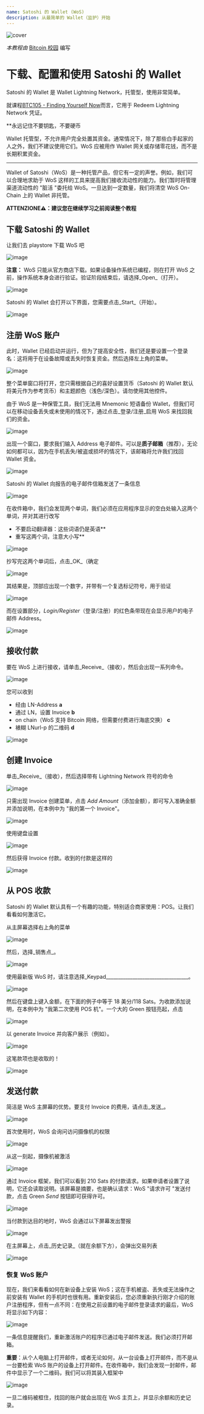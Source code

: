 ```yaml
---
name: Satoshi 的 Wallet (WoS)
description: 从最简单的 Wallet（监护）开始
---
```

![cover](assets/cover.webp)

_本教程由_ [Bitcoin 校园](https://linktr.ee/bitcoincampus_) 编写

# 下载、配置和使用 Satoshi 的 Wallet

Satoshi 的 Wallet 是 Wallet Lightning Network，托管型，使用非常简单。

就课程[BTC105 - Finding Yourself Now](https://planb.network/it/courses/trovarsi-ora-d1370810-63f6-4aba-b822-e3a66bf225a5)而言，它用于 Redeem Lightning Network 凭证。

**永远记住不要钥匙，不要硬币

Wallet 托管型，不允许用户完全处置其资金。通常情况下，除了那些白手起家的人之外，我们不建议使用它们。WoS 应被用作 Wallet 网关或存储零花钱，而不是长期积累资金。

---
Wallet of Satoshi（WoS）是一种托管产品，但它有一定的声誉。例如，我们可以合理地求助于 WoS 这样的工具来提高我们接收流动性的能力。我们暂时将管理渠道流动性的 "脏活 "委托给 WoS。一旦达到一定数量，我们将清空 WoS On-Chain 上的 Wallet 非托管。

**ATTENZIONE⚠️：建议您在继续学习之前阅读整个教程**

## 下载 Satoshi 的 Wallet

让我们去 playstore 下载 WoS 吧

![image](assets/it/01.webp)

**注意：** WoS 只能从官方商店下载。如果设备操作系统已编程，则在打开 WoS 之前，操作系统本身会进行验证。验证阶段结束后，请选择_Open_（打开）。

![image](assets/it/02.webp)

Satoshi 的 Wallet 会打开以下界面，您需要点击_Start_（开始）。

![image](assets/it/03.webp)

## 注册 WoS 账户

此时，Wallet 已经启动并运行，但为了提高安全性，我们还是要设置一个登录名：这将用于在设备故障或丢失时恢复资金。然后选择左上角的菜单。

![image](assets/it/04.webp)

整个菜单窗口将打开，您只需根据自己的喜好设置货币（Satoshi 的 Wallet 默认将美元作为参考货币）和主题颜色（浅色/深色）。请勿使用其他控件。

由于 WoS 是一种保管工具，我们无法用 Mnemonic 短语备份 Wallet，但我们可以在移动设备丢失或未使用的情况下，通过点击_登录/注册_启用 WoS 来找回我们的资金。

![image](assets/it/07.webp)

出现一个窗口，要求我们输入 Address 电子邮件。可以是**质子邮箱**（推荐），无论如何都可以，因为在手机丢失/被盗或损坏的情况下，该邮箱将允许我们找回 Wallet 资金。

![image](assets/it/08.webp)

Satoshi 的 Wallet 向报告的电子邮件信箱发送了一条信息

![image](assets/it/09.webp)

在收件箱中，我们会发现两个单词，我们必须在应用程序显示的空白处输入这两个单词，并对其进行改写


- 不要启动翻译器：这些词语仍是英语**
- 重写这两个词，注意大小写**

![image](assets/it/10.webp)

抄写完这两个单词后，点击_OK_（确定

![image](assets/it/11.webp)

其结果是，顶部应出现一个数字，并带有一个复选标记符号，用于验证

![image](assets/it/12.webp)

而在设置部分，_Login/Register_（登录/注册）的红色条带现在会显示用户的电子邮件 Address。

![image](assets/it/13.webp)

## 接收付款

要在 WoS 上进行接收，请单击_Receive_（接收），然后会出现一系列命令。

![image](assets/it/14.webp)

您可以收到


- 经由 LN-Address **a**
- 通过 LN，设置 Invoice **b**
- on chain（WoS 支持 Bitcoin 网络，但需要付费进行海底交换） **c**
- 裱糊 LNurl-p 的二维码 **d**

![image](assets/it/15.webp)

## 创建 Invoice

单击_Receive_（接收），然后选择带有 Lightning Network 符号的命令

![image](assets/it/16.webp)

只需出现 Invoice 创建菜单，点击 _Add Amount_（添加金额），即可写入准确金额并添加说明，在本例中为 "我的第一个 Invoice"。

![image](assets/it/17.webp)

使用键盘设置

![image](assets/it/18.webp)

然后获得 Invoice 付款。收到的付款是这样的

![image](assets/it/19.webp)

## 从 POS 收款

Satoshi 的 Wallet 默认具有一个有趣的功能，特别适合商家使用：POS。让我们看看如何激活它。

从主屏幕选择右上角的菜单

![image](assets/it/20.webp)

然后，选择_销售点_。

![image](assets/it/21.webp)

使用最新版 WoS 时，请注意选择_Keypad__________________________________。

![image](assets/it/22.webp)

然后在键盘上键入金额，在下面的例子中等于 18 美分/118 Sats。为收款添加说明，在本例中为 "我第二次使用 POS 机"。一个大的 Green 按钮亮起，点击

![image](assets/it/23.webp)

以 generate Invoice 并向客户展示（例如）。

![image](assets/it/24.webp)

这笔款项也是收取的！

![image](assets/it/25.webp)

## 发送付款

简洁是 WoS 主屏幕的优势。要支付 Invoice 的费用，请点击_发送_。

![image](assets/it/26.webp)

首次使用时，WoS 会询问访问摄像机的权限

![image](assets/it/27.webp)

从这一刻起，摄像机被激活

![image](assets/it/28.webp)

通过 Invoice 框架，我们可以看到 210 Sats 的付款请求。如果申请者设置了说明，它还会读取说明。该屏幕是摘要，也是确认请求：WoS "请求许可 "发送付款，点击 Green _Send_ 按钮即可获得许可。

![image](assets/it/29.webp)

当付款到达目的地时，WoS 会通过以下屏幕发出警报

![image](assets/it/30.webp)

在主屏幕上，点击_历史记录_（就在余额下方），会弹出交易列表

![image](assets/it/31.webp)

### 恢复 WoS 账户

现在，我们来看看如何在新设备上安装 WoS；这在手机被盗、丢失或无法操作之前安装有 Wallet 的手机时也很有用。重新安装后，您必须重新执行刚才介绍的账户注册程序，但有一点不同：在使用之前设置的电子邮件登录请求的最后，WoS 将显示如下内容：

![image](assets/it/33.webp)

一条信息提醒我们，重新激活账户的程序已通过电子邮件发送。我们必须打开邮箱。

**重要**：从个人电脑上打开邮件，或者无论如何，从一台设备上打开邮件，而不是从一台要检索 WoS 账户的设备上打开邮件。在收件箱中，我们会发现一封邮件，邮件中显示了一个二维码，我们可以将其装入框架中

![image](assets/it/34.webp)

一旦二维码被框住，找回的账户就会出现在 WoS 主页上，并显示余额和历史记录。